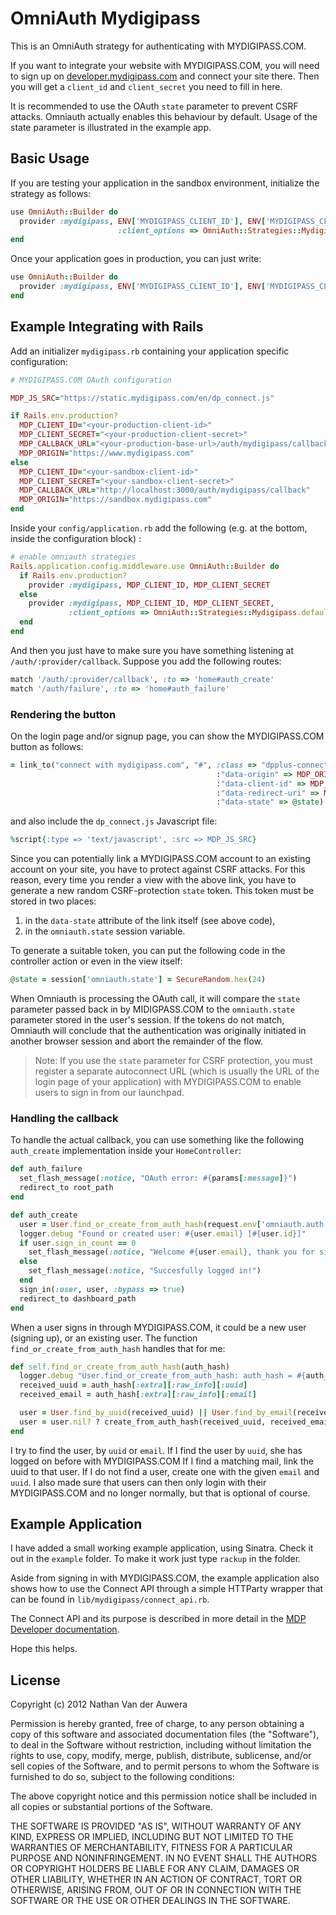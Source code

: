 # OmniAuth Mydigipass

This is an OmniAuth strategy for authenticating with MYDIGIPASS.COM.

If you want to integrate your website with MYDIGIPASS.COM, you will need to
sign up on [developer.mydigipass.com](http://developer.mydigipass.com) and
connect your site there. Then you will get a `client_id` and `client_secret`
you need to fill in here.

It is recommended to use the OAuth `state` parameter to prevent CSRF
attacks. Omniauth actually enables this behaviour by default. Usage of the
state parameter is illustrated in the example app.


## Basic Usage

If you are testing your application in the sandbox environment, initialize
the strategy as follows:

```ruby
use OmniAuth::Builder do
  provider :mydigipass, ENV['MYDIGIPASS_CLIENT_ID'], ENV['MYDIGIPASS_CLIENT_SECRET'],
                        :client_options => OmniAuth::Strategies::Mydigipass.default_client_urls(:sandbox => true)
end
```

Once your application goes in production, you can just write:

```ruby
use OmniAuth::Builder do
  provider :mydigipass, ENV['MYDIGIPASS_CLIENT_ID'], ENV['MYDIGIPASS_CLIENT_SECRET']
end
```


## Example Integrating with Rails

Add an initializer `mydigipass.rb` containing your application specific configuration:

```ruby
# MYDIGIPASS.COM OAuth configuration

MDP_JS_SRC="https://static.mydigipass.com/en/dp_connect.js"

if Rails.env.production?
  MDP_CLIENT_ID="<your-production-client-id>"
  MDP_CLIENT_SECRET="<your-production-client-secret>"
  MDP_CALLBACK_URL="<your-production-base-url>/auth/mydigipass/callback"
  MDP_ORIGIN="https://www.mydigipass.com"
else
  MDP_CLIENT_ID="<your-sandbox-client-id>"
  MDP_CLIENT_SECRET="<your-sandbox-client-secret>"
  MDP_CALLBACK_URL="http://localhost:3000/auth/mydigipass/callback"
  MDP_ORIGIN="https://sandbox.mydigipass.com"
end
```

Inside your `config/application.rb` add the following (e.g. at the bottom, inside the configuration block) :

```ruby
# enable omniauth strategies
Rails.application.config.middleware.use OmniAuth::Builder do
  if Rails.env.production?
    provider :mydigipass, MDP_CLIENT_ID, MDP_CLIENT_SECRET
  else
    provider :mydigipass, MDP_CLIENT_ID, MDP_CLIENT_SECRET,
             :client_options => OmniAuth::Strategies::Mydigipass.default_client_urls(:sandbox => true)
  end
end
```

And then you just have to make sure you have something listening at `/auth/:provider/callback`.
Suppose you add the following routes:

```ruby
match '/auth/:provider/callback', :to => 'home#auth_create'
match '/auth/failure', :to => 'home#auth_failure'
```


### Rendering the button

On the login page and/or signup page, you can show the MYDIGIPASS.COM button
as follows:

```ruby
= link_to("connect with mydigipass.com", "#", :class => "dpplus-connect",
                                              :"data-origin" => MDP_ORIGIN,
                                              :"data-client-id" => MDP_CLIENT_ID,
                                              :"data-redirect-uri" => MDP_CALLBACK_URL,
                                              :"data-state" => @state)
```

and also include the `dp_connect.js` Javascript file:

```ruby
%script{:type => 'text/javascript', :src => MDP_JS_SRC}
```

Since you can potentially link a MYDIGIPASS.COM account to an
existing account on your site, you have to protect against CSRF attacks.
For this reason, every time you render a view with the above link,
you have to generate a new random CSRF-protection `state` token.
This token must be stored in two places:

1. in the `data-state` attribute of the link itself (see above code),
2. in the `omniauth.state` session variable.

To generate a suitable token, you can put the following code in the
controller action or even in the view itself:

```ruby
@state = session['omniauth.state'] = SecureRandom.hex(24)
```

When Omniauth is processing the OAuth call, it will compare the
`state` parameter passed back in by MIDIGPASS.COM to the `omniauth.state`
parameter stored in the user's session. If the tokens do not match, Omniauth
will conclude that the authentication was originally initiated in another
browser session and abort the remainder of the flow.

> Note: If you use the `state` parameter for CSRF protection, you must
> register a separate autoconnect URL (which is usually the URL of the
> login page of your application) with MYDIGIPASS.COM to enable users to
> sign in from our launchpad.


### Handling the callback

To handle the actual callback, you can use something like the following
`auth_create` implementation inside your `HomeController`:

```ruby
def auth_failure
  set_flash_message(:notice, "OAuth error: #{params[:message]}")
  redirect_to root_path
end

def auth_create
  user = User.find_or_create_from_auth_hash(request.env['omniauth.auth'].with_indifferent_access)
  logger.debug "Found or created user: #{user.email} [#{user.id}]"
  if user.sign_in_count == 0
    set_flash_message(:notice, "Welcome #{user.email}, thank you for signing up using your dP+ account!")
  else
    set_flash_message(:notice, "Succesfully logged in!")
  end
  sign_in(:user, user, :bypass => true)
  redirect_to dashboard_path
end
```

When a user signs in through MYDIGIPASS.COM, it could be a new user
(signing up), or an existing user. The function `find_or_create_from_auth_hash`
handles that for me:

```ruby
def self.find_or_create_from_auth_hash(auth_hash)
  logger.debug "User.find_or_create_from_auth_hash: auth_hash = #{auth_hash.inspect} "
  received_uuid = auth_hash[:extra][:raw_info][:uuid]
  received_email = auth_hash[:extra][:raw_info][:email]

  user = User.find_by_uuid(received_uuid) || User.find_by_email(received_email)
  user = user.nil? ? create_from_auth_hash(received_uuid, received_email) : prevent_login_with_normal_password(user, received_uuid)
end
```

I try to find the user, by `uuid` or `email`. If I find the user by `uuid`,
she has logged on before with MYDIGIPASS.COM If I find a matching mail,
link the uuid to that user. If I do not find a user, create one with the
given `email` and `uuid`. I also made sure that users can then only login
with their MYDIGIPASS.COM and no longer normally, but that is optional
of course.


## Example Application

I have added a small working example application, using Sinatra. Check it out
in the `example` folder. To make it work just type `rackup` in the folder.

Aside from signing in with MYDIGIPASS.COM, the example application also
shows how to use the Connect API through a simple HTTParty wrapper that can
be found in `lib/mydigipass/connect_api.rb`.

The Connect API and its purpose is described in more detail in the
[MDP Developer documentation](https://developer.mydigipass.com/).

Hope this helps.


## License

Copyright (c) 2012 Nathan Van der Auwera

Permission is hereby granted, free of charge, to any person obtaining a copy of this software and associated documentation files (the "Software"), to deal in the Software without restriction, including without limitation the rights to use, copy, modify, merge, publish, distribute, sublicense, and/or sell copies of the Software, and to permit persons to whom the Software is furnished to do so, subject to the following conditions:

The above copyright notice and this permission notice shall be included in all copies or substantial portions of the Software.

THE SOFTWARE IS PROVIDED "AS IS", WITHOUT WARRANTY OF ANY KIND, EXPRESS OR IMPLIED, INCLUDING BUT NOT LIMITED TO THE WARRANTIES OF MERCHANTABILITY, FITNESS FOR A PARTICULAR PURPOSE AND NONINFRINGEMENT. IN NO EVENT SHALL THE AUTHORS OR COPYRIGHT HOLDERS BE LIABLE FOR ANY CLAIM, DAMAGES OR OTHER LIABILITY, WHETHER IN AN ACTION OF CONTRACT, TORT OR OTHERWISE, ARISING FROM, OUT OF OR IN CONNECTION WITH THE SOFTWARE OR THE USE OR OTHER DEALINGS IN THE SOFTWARE.